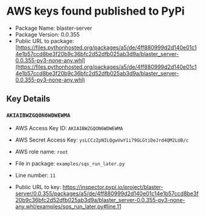 # AWS keys found published to PyPi

* Package Name: blaster-server
* Package Version: 0.0.355
* Public URL to package: [https://files.pythonhosted.org/packages/a5/de/4ff880999d2d140e01c14e1b57ccd8be3f20b9c36bfc2d52dfb025ab3d9a/blaster_server-0.0.355-py3-none-any.whl](https://files.pythonhosted.org/packages/a5/de/4ff880999d2d140e01c14e1b57ccd8be3f20b9c36bfc2d52dfb025ab3d9a/blaster_server-0.0.355-py3-none-any.whl)

## Key Details

### `AKIAIBWZGQON6WDWEWMA`

* AWS Access Key ID: `AKIAIBWZGQON6WDWEWMA`
* AWS Secret Access Key: `ysLCCzZpNILQgwVwY1i79GLGtiDeJrd4QM2LUB/c` 
* AWS role name: `root`
* File in package: `examples/sqs_run_later.py`
* Line number: `11`

* Public URL to key: https://inspector.pypi.io/project/blaster-server/0.0.355/packages/a5/de/4ff880999d2d140e01c14e1b57ccd8be3f20b9c36bfc2d52dfb025ab3d9a/blaster_server-0.0.355-py3-none-any.whl/examples/sqs_run_later.py#line.11


